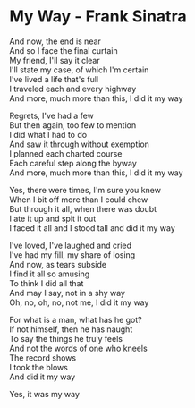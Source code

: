 # My Way - Frank Sinatra

And now, the end is near\
And so I face the final curtain\
My friend, I'll say it clear\
I'll state my case, of which I'm certain\
I've lived a life that's full\
I traveled each and every highway\
And more, much more than this, I did it my way

Regrets, I've had a few\
But then again, too few to mention\
I did what I had to do\
And saw it through without exemption\
I planned each charted course\
Each careful step along the byway\
And more, much more than this, I did it my way

Yes, there were times, I'm sure you knew\
When I bit off more than I could chew\
But through it all, when there was doubt\
I ate it up and spit it out\
I faced it all and I stood tall and did it my way

I've loved, I've laughed and cried\
I've had my fill, my share of losing\
And now, as tears subside\
I find it all so amusing\
To think I did all that\
And may I say, not in a shy way\
Oh, no, oh, no, not me, I did it my way

For what is a man, what has he got?\
If not himself, then he has naught\
To say the things he truly feels\
And not the words of one who kneels\
The record shows\
I took the blows\
And did it my way

Yes, it was my way